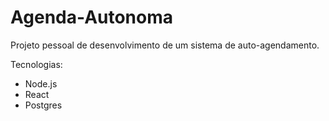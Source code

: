 # Agenda-Autonoma
Projeto pessoal de desenvolvimento de um sistema de auto-agendamento.

Tecnologias:

- Node.js
- React
- Postgres
